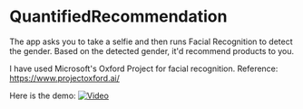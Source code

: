 # QuantifiedRecommendation

The app asks you to take a selfie and then runs Facial Recognition to detect the gender.
Based on the detected gender, it'd recommend products to you.

I have used Microsoft's Oxford Project for facial recognition.
Reference: https://www.projectoxford.ai/

Here is the demo:
[![Video](https://i.ytimg.com/vi/ajQR2nUUN_E/maxresdefault.jpg)](https://www.youtube.com/watch?v=ajQR2nUUN_E)
